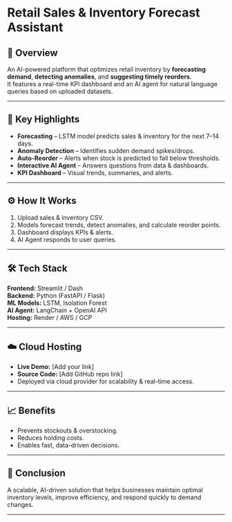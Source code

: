 # Retail Sales & Inventory Forecast Assistant

## 📌 Overview
An AI-powered platform that optimizes retail inventory by **forecasting demand**, **detecting anomalies**, and **suggesting timely reorders**.  
It features a real-time KPI dashboard and an AI agent for natural language queries based on uploaded datasets.

---

## 🚀 Key Highlights
- **Forecasting** – LSTM model predicts sales & inventory for the next 7–14 days.
- **Anomaly Detection** – Identifies sudden demand spikes/drops.
- **Auto-Reorder** – Alerts when stock is predicted to fall below thresholds.
- **Interactive AI Agent** – Answers questions from data & dashboards.
- **KPI Dashboard** – Visual trends, summaries, and alerts.

---

## ⚙️ How It Works
1. Upload sales & inventory CSV.
2. Models forecast trends, detect anomalies, and calculate reorder points.
3. Dashboard displays KPIs & alerts.
4. AI Agent responds to user queries.

---

## 🛠 Tech Stack
**Frontend:** Streamlit / Dash  
**Backend:** Python (FastAPI / Flask)  
**ML Models:** LSTM, Isolation Forest  
**AI Agent:** LangChain + OpenAI API  
**Hosting:** Render / AWS / GCP  

---

## ☁️ Cloud Hosting
- **Live Demo:** [Add your link]  
- **Source Code:** [Add GitHub repo link]  
- Deployed via cloud provider for scalability & real-time access.

---

## 📈 Benefits
- Prevents stockouts & overstocking.  
- Reduces holding costs.  
- Enables fast, data-driven decisions.  

---

## 🏁 Conclusion
A scalable, AI-driven solution that helps businesses maintain optimal inventory levels, improve efficiency, and respond quickly to demand changes.

---
